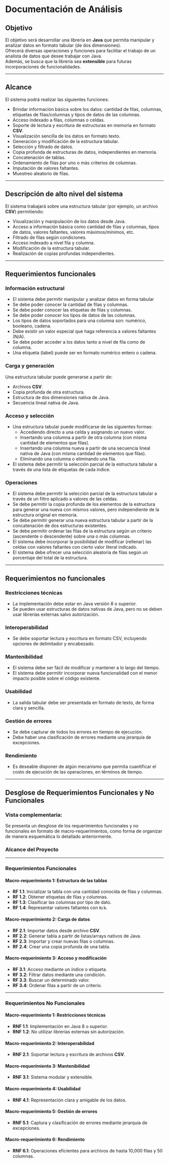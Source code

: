 # Documentación de Análisis

## Objetivo

El objetivo será desarrollar una librería en **Java** que permita manipular y analizar datos en formato tabular (de dos dimensiones).  
Ofrecerá diversas operaciones y funciones para facilitar el trabajo de un analista de datos que desee trabajar con Java.  
Además, se busca que la librería sea **extensible** para futuras incorporaciones de funcionalidades.


---

## Alcance

El sistema podrá realizar las siguientes funciones:

- Brindar información básica sobre los datos: cantidad de filas, columnas, etiquetas de filas/columnas y tipos de datos de las columnas.
- Acceso indexado a filas, columnas o celdas.
- Soporte de lectura y escritura de estructuras en memoria en formato **CSV**.
- Visualización sencilla de los datos en formato texto.
- Generación y modificación de la estructura tabular.
- Selección y filtrado de datos.
- Copia profunda de estructuras de datos, independientes en memoria.
- Concatenación de tablas.
- Ordenamiento de filas por uno o más criterios de columnas.
- Imputación de valores faltantes.
- Muestreo aleatorio de filas. 

---

## Descripción de alto nivel del sistema

El sistema trabajará sobre una estructura tabular (por ejemplo, un archivo **CSV**) permitiendo:

- Visualización y manipulación de los datos desde Java.
- Acceso a información básica como cantidad de filas y columnas, tipos de datos, valores faltantes, valores máximos/mínimos, etc.
- Filtrado de filas según condiciones.
- Acceso indexado a nivel fila y columna.
- Modificación de la estructura tabular.
- Realización de copias profundas independientes.

---

## Requerimientos funcionales

### Información estructural

- El sistema debe permitir manipular y analizar datos en forma tabular
- Se debe poder conocer la cantidad de filas y columnas.
- Se debe poder conocer las etiquetas de filas y columnas.
- Se debe poder conocer los tipos de datos de las columnas.
- Los tipos de datos soportados para una columna son: numérico, booleano, cadena.
- Debe existir un valor especial que haga referencia a valores faltantes (N/A).
- Se debe poder acceder a los datos tanto a nivel de fila como de columna.
- Una etiqueta (label) puede ser en formato numérico entero o cadena.


### Carga y generación

Una estructura tabular puede generarse a partir de:

- Archivos **CSV**.
- Copia profunda de otra estructura.
- Estructura de dos dimensiones nativa de Java.
- Secuencia lineal nativa de Java.

### Acceso y selección

- Una estructura tabular puede modificarse de las siguientes formas:
  - Accediendo directo a una celda y asignando un nuevo valor.
  - Insertando una columna a partir de otra columna (con misma cantidad de elementos que     filas). 
  - Insertando una columna nueva a partir de una secuencia lineal nativa de Java (con misma       cantidad de elementos que filas).
  - Eliminando una columna o eliminando una fila.
- El sistema debe permitir la selección parcial de la estructura tabular a través de una lista de etiquetas de cada índice.


### Operaciones

- El sistema debe permitir la selección parcial de la estructura tabular a través de un filtro aplicado a valores de las celdas. 
- Se debe permitir la copia profunda de los elementos de la estructura para generar una nueva con mismos valores, pero independiente de la estructura original en memoria.
- Se debe permitir generar una nueva estructura tabular a partir de la concatenación de dos estructuras existentes.
- Se debe permitir ordenar las filas de la estructura según un criterio (ascendente o descendente) sobre una o más columnas.
- El sistema debe incorporar la posibilidad de modificar (rellenar) las celdas con valores faltantes con cierto valor literal indicado.
- El sistema debe ofrecer una selección aleatoria de filas según un porcentaje del total de la estructura. 


---

## Requerimientos no funcionales

### Restricciones técnicas

- La implementación debe estar en Java versión 8 o superior.
- Se pueden usar estructuras de datos nativas de Java, pero no se deben usar librerías externas salvo autorización.


### Interoperabilidad

- Se debe soportar lectura y escritura en formato CSV, incluyendo opciones de delimitador y encabezado.

### Mantenibilidad

- El sistema debe ser fácil de modificar y mantener a lo largo del tiempo.
- El sistema debe permitir incorporar nueva funcionalidad con el menor impacto posible sobre el código existente.


### Usabilidad

- La salida tabular debe ser presentada en formato de texto, de forma clara y sencilla.

### Gestión de errores

- Se debe capturar de todos los errores en tiempo de ejecución.
- Debe haber una clasificación de errores mediante una jerarquía de excepciones.

### Rendimiento

- Es deseable disponer de algún mecanismo que permita cuantificar el costo de ejecución de las operaciones, en términos de tiempo.

---

## Desglose de Requerimientos Funcionales y No Funcionales

### Vista complementaria:

Se presenta un desglose de los requerimientos funcionales y no funcionales en formato de macro-requerimientos, como forma de organizar de manera esquemática lo detallado anteriormente.


### Alcance del Proyecto

---

### Requerimientos Funcionales

#### Macro-requerimiento 1: Estructura de las tablas

- **RF 1.1**: Inicializar la tabla con una cantidad conocida de filas y columnas.
- **RF 1.2**: Obtener etiquetas de filas y columnas.
- **RF 1.3**: Clasificar las columnas por tipo de dato.
- **RF 1.4**: Representar valores faltantes con `N/A`.

#### Macro-requerimiento 2: Carga de datos

- **RF 2.1**: Importar datos desde archivo **CSV**.
- **RF 2.2**: Generar tabla a partir de listas/arrays nativos de Java.
- **RF 2.3**: Importar y crear nuevas filas o columnas.
- **RF 2.4**: Crear una copia profunda de una tabla.

#### Macro-requerimiento 3: Acceso y modificación

- **RF 3.1**: Acceso mediante un índice o etiqueta.
- **RF 3.2**: Filtrar datos mediante una condición.
- **RF 3.3**: Buscar un determinado valor.
- **RF 3.4**: Ordenar filas a partir de un criterio.

---

### Requerimientos No Funcionales

#### Macro-requerimiento 1: Restricciones técnicas

- **RNF 1.1**: Implementación en Java 8 o superior.
- **RNF 1.2**: No utilizar librerías externas sin autorización.

#### Macro-requerimiento 2: Interoperabilidad

- **RNF 2.1**: Soportar lectura y escritura de archivos **CSV**.

#### Macro-requerimiento 3: Mantenibilidad

- **RNF 3.1**: Sistema modular y extensible.

#### Macro-requerimiento 4: Usabilidad

- **RNF 4.1**: Representación clara y amigable de los datos.

#### Macro-requerimiento 5: Gestión de errores

- **RNF 5.1**: Captura y clasificación de errores mediante jerarquía de excepciones.

#### Macro-requerimiento 6: Rendimiento

- **RNF 6.1**: Operaciones eficientes para archivos de hasta 10,000 filas y 50 columnas.
